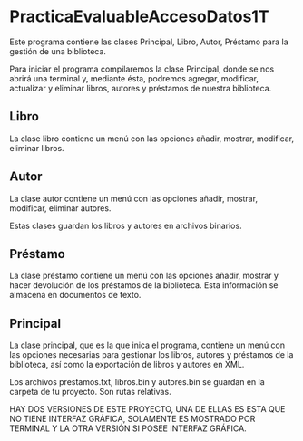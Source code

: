 # PracticaEvaluableAccesoDatos1T


Este programa contiene las clases Principal, Libro, Autor, Préstamo para la gestión de una biblioteca.

Para iniciar el programa compilaremos la clase Principal, donde se nos abrirá una terminal y, mediante ésta, podremos agregar, modificar, actualizar y eliminar libros, autores y préstamos de nuestra biblioteca.

## Libro

La clase libro contiene un menú con las opciones añadir, mostrar, modificar, eliminar libros.

## Autor

La clase autor contiene un menú con las opciones añadir, mostrar, modificar, eliminar autores.

Estas clases guardan los libros y autores en archivos binarios.

## Préstamo

La clase préstamo contiene un menú con las opciones añadir, mostrar y hacer devolución de los préstamos de la biblioteca. Esta información se almacena en documentos de texto.

## Principal

La clase principal, que es la que inica el programa, contiene un menú con las opciones necesarias para gestionar los libros, autores y préstamos de la biblioteca, así como la exportación de libros y autores en XML.

Los archivos prestamos.txt, libros.bin y autores.bin se guardan en la carpeta de tu proyecto. Son rutas relativas.

HAY DOS VERSIONES DE ESTE PROYECTO, UNA DE ELLAS ES ESTA QUE NO TIENE INTERFAZ GRÁFICA, SOLAMENTE ES MOSTRADO POR TERMINAL Y LA OTRA VERSIÓN SI POSEE INTERFAZ GRÁFICA.
